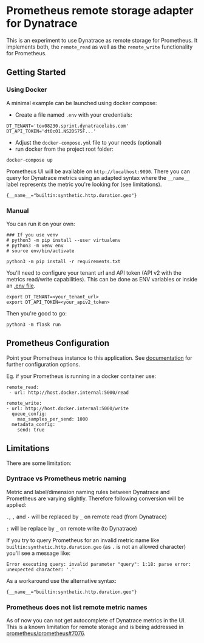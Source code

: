 # Prometheus remote storage adapter for Dynatrace

This is an experiment to use Dynatrace as remote storage for Prometheus. It implements both, the `remote_read` as well as the `remote_write` functionality for Prometheus.

## Getting Started

### Using Docker
A minimal example can be launched using docker compose:

- Create a file named `.env` with your credentials:
```
DT_TENANT='tov08230.sprint.dynatracelabs.com'
DT_API_TOKEN='dt0c01.NS2DS75F...'
```
- Adjust the `docker-compose.yml` file to your needs (optional)
- run docker from the project root folder:
```
docker-compose up
```

Prometheus UI will be available on `http://localhost:9090`. There you can query for Dynatrace metrics using an adapted syntax where the `__name__` label represents the metric you're looking for (see limitations).
```
{__name__="builtin:synthetic.http.duration.geo"}
```

### Manual
You can run it on your own:

```
### If you use venv
# python3 -m pip install --user virtualenv
# python3 -m venv env
# source env/bin/activate

python3 -m pip install -r requirements.txt
```

You'll need to configure your tenant url and API token (API v2 with the metrics read/write capabilities). This can be done as ENV variables or inside an [.env file](https://pypi.org/project/python-dotenv/).

```
export DT_TENANT=<your_tenant_url>
export DT_API_TOKEN=<your_apiv2_token>
```

Then you're good to go:
```
python3 -m flask run
```

## Prometheus Configuration
Point your Prometheus instance to this application. See [documentation](https://prometheus.io/docs/prometheus/latest/configuration/configuration/#remote_write) for further configuration options.

Eg. if your Prometheus is running in a docker container use:
```
remote_read:
 - url: http://host.docker.internal:5000/read

remote_write:
- url: http://host.docker.internal:5000/write
  queue_config:
    max_samples_per_send: 1000
  metadata_config:
    send: true
```

## Limitations
There are some limitation:

### Dyntrace vs Prometheus metric naming
Metric and label/dimension naming rules between Dynatrace and Prometheus are varying slightly. Therefore following conversion will be applied:

`.`, `,` and `-` will be replaced by `_` on remote read (from Dynatrace)

`:` will be replace by `_` on remote write (to Dynatrace)


If you try to query Prometheus for an invalid metric name like `builtin:synthetic.http.duration.geo` (as `.` is not an allowed character) you'll see a message like:
```
Error executing query: invalid parameter "query": 1:18: parse error: unexpected character: '.'
```
As a workaround use the alternative syntax:

```
{__name__="builtin:synthetic.http.duration.geo"}
```

### Prometheus does not list remote metric names
As of now you can not get autocomplete of Dynatrace metrics in the UI. This is a known limitation for remote storage and is being addressed in [prometheus/prometheus#7076](https://github.com/prometheus/prometheus/pull/7076).
